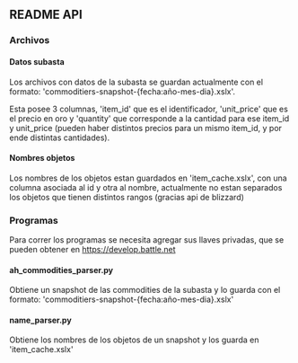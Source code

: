 ## README API


### Archivos
#### Datos subasta
Los archivos con datos de la subasta se guardan actualmente con el formato: 'commoditiers-snapshot-{fecha:año-mes-dia}.xslx'.

Esta posee 3 columnas, 'item_id' que es el identificador, 'unit_price' que es el precio en oro y 'quantity' que corresponde a la cantidad para ese item_id y unit_price (pueden haber distintos precios para un mismo item_id, y por ende distintas cantidades).

#### Nombres objetos
Los nombres de los objetos estan guardados en 'item_cache.xslx', con una columna asociada al id y otra al nombre, actualmente no estan separados los objetos que tienen distintos rangos (gracias api de blizzard)

### Programas
Para correr los programas se necesita agregar sus llaves privadas, que se pueden obtener en https://develop.battle.net
#### ah_commodities_parser.py
Obtiene un snapshot de las commodities de la subasta y lo guarda con el formato: 'commoditiers-snapshot-{fecha:año-mes-dia}.xslx'

#### name_parser.py
Obtiene los nombres de los objetos de un snapshot y los guarda en 'item_cache.xslx'